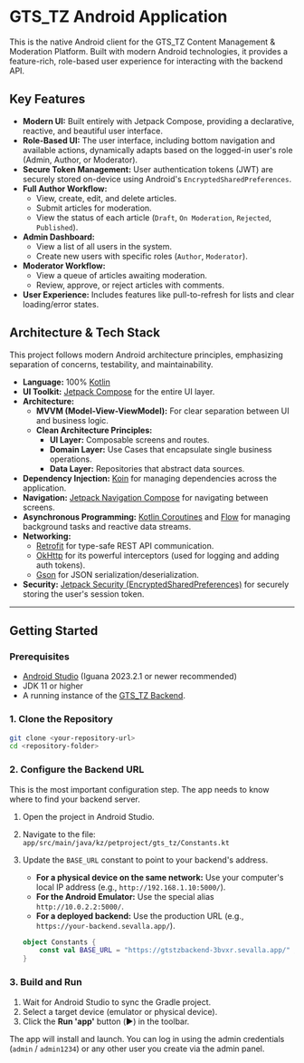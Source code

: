# GTS_TZ Android Application

This is the native Android client for the GTS_TZ Content Management & Moderation Platform. Built with modern Android technologies, it provides a feature-rich, role-based user experience for interacting with the backend API.

## Key Features

-   **Modern UI:** Built entirely with Jetpack Compose, providing a declarative, reactive, and beautiful user interface.
-   **Role-Based UI:** The user interface, including bottom navigation and available actions, dynamically adapts based on the logged-in user's role (Admin, Author, or Moderator).
-   **Secure Token Management:** User authentication tokens (JWT) are securely stored on-device using Android's `EncryptedSharedPreferences`.
-   **Full Author Workflow:**
    -   View, create, edit, and delete articles.
    -   Submit articles for moderation.
    -   View the status of each article (`Draft`, `On Moderation`, `Rejected`, `Published`).
-   **Admin Dashboard:**
    -   View a list of all users in the system.
    -   Create new users with specific roles (`Author`, `Moderator`).
-   **Moderator Workflow:**
    -   View a queue of articles awaiting moderation.
    -   Review, approve, or reject articles with comments.
-   **User Experience:** Includes features like pull-to-refresh for lists and clear loading/error states.

## Architecture & Tech Stack

This project follows modern Android architecture principles, emphasizing separation of concerns, testability, and maintainability.

-   **Language:** 100% [Kotlin](https://kotlinlang.org/)
-   **UI Toolkit:** [Jetpack Compose](https://developer.android.com/jetpack/compose) for the entire UI layer.
-   **Architecture:**
    -   **MVVM (Model-View-ViewModel):** For clear separation between UI and business logic.
    -   **Clean Architecture Principles:**
        -   **UI Layer:** Composable screens and routes.
        -   **Domain Layer:** Use Cases that encapsulate single business operations.
        -   **Data Layer:** Repositories that abstract data sources.
-   **Dependency Injection:** [Koin](https://insert-koin.io/) for managing dependencies across the application.
-   **Navigation:** [Jetpack Navigation Compose](https://developer.android.com/jetpack/compose/navigation) for navigating between screens.
-   **Asynchronous Programming:** [Kotlin Coroutines](https://kotlinlang.org/docs/coroutines-overview.html) and [Flow](https://kotlinlang.org/docs/flow.html) for managing background tasks and reactive data streams.
-   **Networking:**
    -   [Retrofit](https://square.github.io/retrofit/) for type-safe REST API communication.
    -   [OkHttp](https://square.github.io/okhttp/) for its powerful interceptors (used for logging and adding auth tokens).
    -   [Gson](https://github.com/google/gson) for JSON serialization/deserialization.
-   **Security:** [Jetpack Security (EncryptedSharedPreferences)](https://developer.android.com/topic/security/data) for securely storing the user's session token.

---

## Getting Started

### Prerequisites

-   [Android Studio](https://developer.android.com/studio) (Iguana 2023.2.1 or newer recommended)
-   JDK 11 or higher
-   A running instance of the [GTS_TZ Backend](https://github.com/Ayauchik/GTS_TZ_backend).

### 1. Clone the Repository

```bash
git clone <your-repository-url>
cd <repository-folder>
```

### 2. Configure the Backend URL

This is the most important configuration step. The app needs to know where to find your backend server.

1.  Open the project in Android Studio.
2.  Navigate to the file: `app/src/main/java/kz/petproject/gts_tz/Constants.kt`
3.  Update the `BASE_URL` constant to point to your backend's address.
    -   **For a physical device on the same network:** Use your computer's local IP address (e.g., `http://192.168.1.10:5000/`).
    -   **For the Android Emulator:** Use the special alias `http://10.0.2.2:5000/`.
    -   **For a deployed backend:** Use the production URL (e.g., `https://your-backend.sevalla.app/`).

    ```kotlin
    object Constants {
        const val BASE_URL = "https://gtstzbackend-3bvxr.sevalla.app/" // Make sure it ends with a slash!
    }
    ```

### 3. Build and Run

1.  Wait for Android Studio to sync the Gradle project.
2.  Select a target device (emulator or physical device).
3.  Click the **Run 'app'** button (▶️) in the toolbar.

The app will install and launch. You can log in using the admin credentials (`admin` / `admin1234`) or any other user you create via the admin panel.
